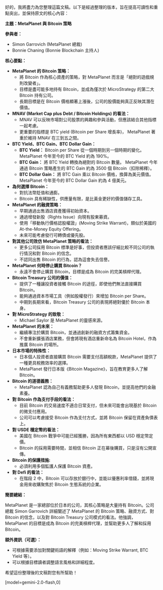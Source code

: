 好的，我將盡力為您整理這篇文稿。以下是經過整理的版本，旨在提高可讀性和重點突出，並保持原文的核心內容：

**主題：MetaPlanet 與 Bitcoin 策略**

**參與者：**

*   Simon Garrovich (MetaPlanet 總裁)
*   Bonnie Chaning (Bonnie Blockchain 主持人)

**核心要點：**

*   **MetaPlanet 的 Bitcoin 策略：**
    *   將 Bitcoin 作為核心資產的策略，對 MetaPlanet 而言是「絕對的遊戲規則改變者」。
    *   目標是盡可能多地持有 Bitcoin，並成為僅次於 MicroStrategy 的第二大 Bitcoin 持有公司。
    *   長期目標是在 Bitcoin 價格顯著上漲後，公司的股價能夠真正反映其潛在價值。
*   **MNAV (Market Cap plus Debt / Bitcoin Holdings) 的看法：**
    *   MNAV 可以反映市場對公司股票的興趣和參與活動，但應該結合其他指標一起考慮。
    *   更重要的指標是 BTC yield (Bitcoin per Share 增長率)， MetaPlanet 著重於維持 MNAV 在三到五之間。
*   **BTC Yield、BTC Gain、BTC Dollar Gain：**
    *   **BTC Yield：** Bitcoin per Share 從一個時期到另一個時期的變化。 MetaPlanet 今年至今的 BTC Yield 約為 190%。
    *   **BTC Gain：** 將 BTC Yield 轉換為絕對的 Bitcoin 數量。 MetaPlanet 今年通過 Bitcoin 策略產生的 BTC Gain 約為 3500 個 Bitcoin（扣除稀釋）。
    *   **BTC Dollar Gain：** 將 BTC Gain 乘以 Bitcoin 價格，換算為美元價值。 MetaPlanet 今年至今的 BTC Dollar Gain 約為 4 億美元。
*   **為何選擇 Bitcoin：**
    *   對抗法幣貶值和通膨。
    *   Bitcoin 具有稀缺性，供應量有限，是比黃金更好的價值儲存工具。
*   **MetaPlanet 的融資策略：**
    *   早期通過出售酒店資產獲得初始資本。
    *   通過增發新股（Rights Issue）向現有股東募資。
    *   使用「移動執行價格認股權證」(Moving Strike Warrant)，類似於美國的 At-the-Money Equity Offering。
    *   未來可能考慮發行可轉債或優先股。
*   **對其他公司效仿 MetaPlanet 策略的看法：**
    *   更多公司採用 Bitcoin 標準是好事，但投資者應該仔細比較不同公司的執行情況和對 Bitcoin 的信念。
    *   不認同出售 Bitcoin 的行為，認為這會失去信譽。
*   **MetaPlanet 何時停止購買 Bitcoin？**
    *   永遠不會停止購買 Bitcoin，目標是成為 Bitcoin 的完美槓桿代理。
*   **Bitcoin Treasury 公司的價值：**
    *   提供了一種讓投資者接觸 Bitcoin 的途徑，即使他們無法直接購買 Bitcoin。
    *   能夠通過資本市場工具（例如股權發行）來增加 Bitcoin per Share。
    *   中期到長期來看，Bitcoin Treasury 公司的表現將絕對優於 Bitcoin 本身。
*   **對 MicroStrategy 的致敬：**
    *   Michael Saylor 是 MetaPlanet 的靈感來源。
*   **MetaPlanet 的未來：**
    *   繼續專注於購買 Bitcoin，並通過創新的融資方式籌集資金。
    *   不會重新擴張酒店業務，但會將現有酒店重新命名為 Bitcoin Hotel，作為推廣 Bitcoin 的場所。
*   **日本市場的特殊性：**
    *   日本個人投資者直接購買 Bitcoin 需要支付高額稅款，MetaPlanet 提供了一種更具稅務效率的選擇。
    *   MetaPlanet 發行日本版《Bitcoin Magazine》，旨在教育更多人了解 Bitcoin。
*   **Bitcoin 的道德義務：**
    *   MetaPlanet 認為自己有義務幫助更多人發現 Bitcoin，並提高他們的金融素養。
*   **對 Bitcoin 作為支付手段的看法：**
    *   目前 Bitcoin 的交易速度不適合日常支付，但未來可能會出現基於 Bitcoin 的微支付應用。
    *   公司可以考慮接受 Bitcoin 作為支付方式，並將 Bitcoin 保留在資產負債表上。
*   **對 USDE 穩定幣的看法：**
    *   美國在 Bitcoin 戰爭中可能已經獲勝，因為所有東西都以 USD 穩定幣定價。
    *   Bitcoin 的採用需要時間，並相信 Bitcoin 正在幕後購買，只是沒有公開宣傳。
*   **Bitcoin 的保護措施:**
    *   必須利用多個監護人保護 Bitcoin 資產。
*   **對 Defi 的看法：**
    *   在階段 2 中，Bitcoin 可以存放於銀行中，並能以優惠利率借錢，並將現金用來收購聚焦於 Bitcoin 生態系統的企業。

**簡要總結：**

MetaPlanet 是一家總部位於日本的公司，其核心策略是大量持有 Bitcoin。公司總裁 Simon Garrovich 詳細闡述了 MetaPlanet 的 Bitcoin 策略、融資方式、對 Bitcoin 的信念，以及對 Bitcoin Treasury 公司模式的看法。他強調，MetaPlanet 的目標是成為 Bitcoin 的完美槓桿代理，並幫助更多人了解和採用 Bitcoin。

**額外資訊（可選）：**

*   可根據需要添加對關鍵術語的解釋（例如：Moving Strike Warrant, BTC Yield 等）。
*   可以根據目標讀者調整語言風格和詳細程度。

希望這份整理後的文稿對您有所幫助！

[model=gemini-2.0-flash,0]
